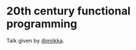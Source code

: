 # 20th century functional programming

Talk given by [@miikka].

[@miikka]: https://github.com/miikka

